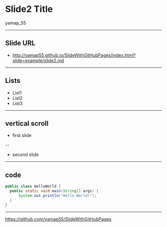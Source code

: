 # Slide2 Title

yamap_55

---

## Slide URL
- http://yamap55.github.io/SlideWithGitHubPages/index.html?slide=example/slide2.md

---

## Lists

- List1
- List2
- List3

---

## vertical scroll

- first slide

--

- second slide

---

## code

```java
public class HelloWorld {
  public static void main(String[] args) {
      System.out.println("Hello World!");
  }
}
```

---

https://github.com/yamap55/SlideWithGitHubPages
